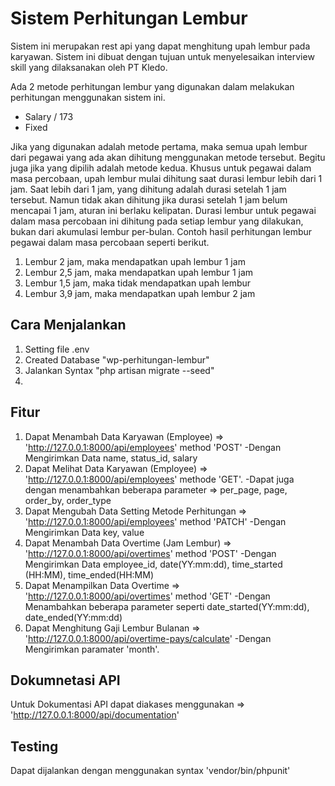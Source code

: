 # Sistem Perhitungan Lembur

Sistem ini merupakan rest api yang dapat menghitung upah lembur pada karyawan. Sistem ini dibuat dengan tujuan untuk menyelesaikan interview skill yang dilaksanakan oleh PT Kledo.

Ada 2 metode perhitungan lembur yang digunakan dalam melakukan perhitungan menggunakan sistem ini.

-   Salary / 173
-   Fixed

Jika yang digunakan adalah metode pertama, maka semua upah lembur dari pegawai yang ada akan dihitung menggunakan metode tersebut. Begitu juga jika yang dipilih adalah metode kedua.
Khusus untuk pegawai dalam masa percobaan, upah lembur mulai dihitung saat durasi lembur lebih dari 1 jam. Saat lebih dari 1 jam, yang dihitung adalah durasi setelah 1 jam tersebut. Namun tidak akan dihitung jika durasi setelah 1 jam belum mencapai 1 jam, aturan ini berlaku kelipatan. Durasi lembur untuk pegawai dalam masa percobaan ini dihitung pada setiap lembur yang dilakukan, bukan dari akumulasi lembur per-bulan.
Contoh hasil perhitungan lembur pegawai dalam masa percobaan seperti berikut.

1. Lembur 2 jam, maka mendapatkan upah lembur 1 jam
2. Lembur 2,5 jam, maka mendapatkan upah lembur 1 jam
3. Lembur 1,5 jam, maka tidak mendapatkan upah lembur
4. Lembur 3,9 jam, maka mendapatkan upah lembur 2 jam
## Cara Menjalankan

1. Setting file .env
2. Created Database "wp-perhitungan-lembur"
3. Jalankan Syntax "php artisan migrate --seed"
4. 
## Fitur

1. Dapat Menambah Data Karyawan (Employee) => 'http://127.0.0.1:8000/api/employees' method 'POST'
   -Dengan Mengirimkan Data name, status_id, salary
2. Dapat Melihat Data Karyawan (Employee) => 'http://127.0.0.1:8000/api/employees' methode 'GET'.
   -Dapat juga dengan menambahkan beberapa parameter => per_page, page, order_by, order_type
3. Dapat Mengubah Data Setting Metode Perhitungan => 'http://127.0.0.1:8000/api/employees' method 'PATCH'
   -Dengan Mengirimkan Data key, value
4. Dapat Menambah Data Overtime (Jam Lembur) => 'http://127.0.0.1:8000/api/overtimes' method 'POST'
   -Dengan Mengirimkan Data employee_id, date(YY:mm:dd), time_started (HH:MM), time_ended(HH:MM)
5. Dapat Menampilkan Data Overtime => 'http://127.0.0.1:8000/api/overtimes' method 'GET'
   -Dengan Menambahkan beberapa parameter seperti date_started(YY:mm:dd), date_ended(YY:mm:dd)
6. Dapat Menghitung Gaji Lembur Bulanan => 'http://127.0.0.1:8000/api/overtime-pays/calculate'
   -Dengan Mengirimkan paramater 'month'.

## Dokumnetasi API

Untuk Dokumentasi API dapat diakases menggunakan => 'http://127.0.0.1:8000/api/documentation'

## Testing

Dapat dijalankan dengan menggunakan syntax 'vendor/bin/phpunit'
